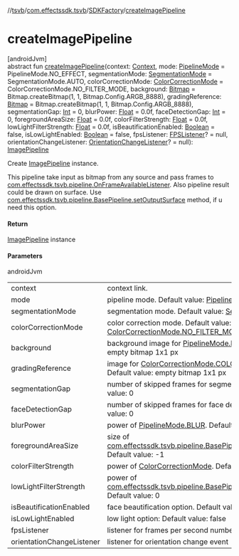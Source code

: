 //[tsvb](../../../index.md)/[com.effectssdk.tsvb](../index.md)/[SDKFactory](index.md)/[createImagePipeline](create-image-pipeline.md)

# createImagePipeline

[androidJvm]\
abstract fun [createImagePipeline](create-image-pipeline.md)(context: [Context](https://developer.android.com/reference/kotlin/android/content/Context.html), mode: [PipelineMode](../../com.effectssdk.tsvb.pipeline/-pipeline-mode/index.md) = PipelineMode.NO_EFFECT, segmentationMode: [SegmentationMode](../../com.effectssdk.tsvb.pipeline/-segmentation-mode/index.md) = SegmentationMode.AUTO, colorCorrectionMode: [ColorCorrectionMode](../../com.effectssdk.tsvb.pipeline/-color-correction-mode/index.md) = ColorCorrectionMode.NO_FILTER_MODE, background: [Bitmap](https://developer.android.com/reference/kotlin/android/graphics/Bitmap.html) = Bitmap.createBitmap(1, 1, Bitmap.Config.ARGB_8888), gradingReference: [Bitmap](https://developer.android.com/reference/kotlin/android/graphics/Bitmap.html) = Bitmap.createBitmap(1, 1, Bitmap.Config.ARGB_8888), segmentationGap: [Int](https://kotlinlang.org/api/latest/jvm/stdlib/kotlin/-int/index.html) = 0, blurPower: [Float](https://kotlinlang.org/api/latest/jvm/stdlib/kotlin/-float/index.html) = 0.0f, faceDetectionGap: [Int](https://kotlinlang.org/api/latest/jvm/stdlib/kotlin/-int/index.html) = 0, foregroundAreaSize: [Float](https://kotlinlang.org/api/latest/jvm/stdlib/kotlin/-float/index.html) = 0.0f, colorFilterStrength: [Float](https://kotlinlang.org/api/latest/jvm/stdlib/kotlin/-float/index.html) = 0.0f, lowLightFilterStrength: [Float](https://kotlinlang.org/api/latest/jvm/stdlib/kotlin/-float/index.html) = 0.0f, isBeautificationEnabled: [Boolean](https://kotlinlang.org/api/latest/jvm/stdlib/kotlin/-boolean/index.html) = false, isLowLightEnabled: [Boolean](https://kotlinlang.org/api/latest/jvm/stdlib/kotlin/-boolean/index.html) = false, fpsListener: [FPSListener](../-f-p-s-listener/index.md)? = null, orientationChangeListener: [OrientationChangeListener](../../com.effectssdk.tsvb.pipeline/-orientation-change-listener/index.md)? = null): [ImagePipeline](../../com.effectssdk.tsvb.pipeline/-image-pipeline/index.md)

Create [ImagePipeline](../../com.effectssdk.tsvb.pipeline/-image-pipeline/index.md) instance.

This pipeline take input as bitmap from any source and pass frames to [com.effectssdk.tsvb.pipeline.OnFrameAvailableListener](../../com.effectssdk.tsvb.pipeline/-on-frame-available-listener/index.md). Also pipeline result could be drawn on surface. Use [com.effectssdk.tsvb.pipeline.BasePipeline.setOutputSurface](../../com.effectssdk.tsvb.pipeline/-base-pipeline/set-output-surface.md) method, if u need this option.

#### Return

[ImagePipeline](../../com.effectssdk.tsvb.pipeline/-image-pipeline/index.md) instance

#### Parameters

androidJvm

| | |
|---|---|
| context | context link. |
| mode | pipeline mode. Default value: [PipelineMode.NO_EFFECT](../../com.effectssdk.tsvb.pipeline/-pipeline-mode/-n-o_-e-f-f-e-c-t/index.md) |
| segmentationMode | segmentation mode. Default value: [SegmentationMode.AUTO](../../com.effectssdk.tsvb.pipeline/-segmentation-mode/-a-u-t-o/index.md) |
| colorCorrectionMode | color correction mode. Default value: [ColorCorrectionMode.NO_FILTER_MODE](../../com.effectssdk.tsvb.pipeline/-color-correction-mode/-n-o_-f-i-l-t-e-r_-m-o-d-e/index.md) |
| background | background image for [PipelineMode.REPLACE](../../com.effectssdk.tsvb.pipeline/-pipeline-mode/-r-e-p-l-a-c-e/index.md). Default value: empty bitmap 1x1 px |
| gradingReference | image for [ColorCorrectionMode.COLOR_GRADING_MODE](../../com.effectssdk.tsvb.pipeline/-color-correction-mode/-c-o-l-o-r_-g-r-a-d-i-n-g_-m-o-d-e/index.md). Default value: empty bitmap 1x1 px |
| segmentationGap | number of skipped frames for segmentation model. Default value: 0 |
| faceDetectionGap | number of skipped frames for face detection model. Default value: 0 |
| blurPower | power of [PipelineMode.BLUR](../../com.effectssdk.tsvb.pipeline/-pipeline-mode/-b-l-u-r/index.md). Default value: 0 |
| foregroundAreaSize | size of [com.effectssdk.tsvb.pipeline.BasePipeline.setForegroundSize](../../com.effectssdk.tsvb.pipeline/-base-pipeline/set-foreground-size.md). Default value: -1 |
| colorFilterStrength | power of [ColorCorrectionMode](../../com.effectssdk.tsvb.pipeline/-color-correction-mode/index.md). Default value: 0 |
| lowLightFilterStrength | power of [com.effectssdk.tsvb.pipeline.BasePipeline.enableLowLight](../../com.effectssdk.tsvb.pipeline/-base-pipeline/enable-low-light.md). Default value: 0 |
| isBeautificationEnabled | face beautification option. Default value: false |
| isLowLightEnabled | low light option: Default value: false |
| fpsListener | listener for frames per second number |
| orientationChangeListener | listener for orientation change event |
